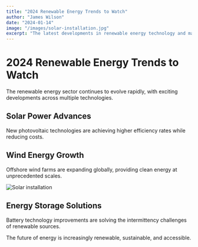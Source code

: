 ```yaml
---
title: "2024 Renewable Energy Trends to Watch"
author: "James Wilson"
date: "2024-01-14"
image: "/images/solar-installation.jpg"
excerpt: "The latest developments in renewable energy technology and market adoption."
---
```


# 2024 Renewable Energy Trends to Watch

The renewable energy sector continues to evolve rapidly, with exciting developments across multiple technologies.

## Solar Power Advances

New photovoltaic technologies are achieving higher efficiency rates while reducing costs.

## Wind Energy Growth

Offshore wind farms are expanding globally, providing clean energy at unprecedented scales.

![Solar installation](/images/solar-installation.jpg)

## Energy Storage Solutions

Battery technology improvements are solving the intermittency challenges of renewable sources.

The future of energy is increasingly renewable, sustainable, and accessible.
